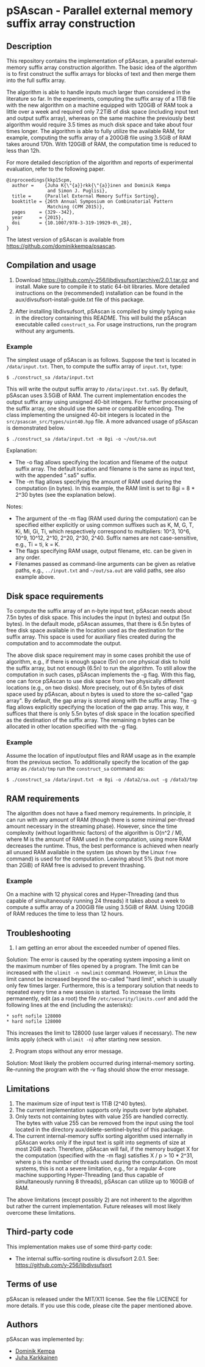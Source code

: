 pSAscan - Parallel external memory suffix array construction
============================================================


Description
-----------

This repository contains the implementation of pSAscan, a parallel
external-memory suffix array construction algorithm. The basic idea of
the algorithm is to first construct the suffix arrays for blocks of
text and then merge them into the full suffix array.

The algorithm is able to handle inputs much larger than considered in
the literature so far. In the experiments, computing the suffix array
of a 1TiB file with the new algorithm on a machine equipped with
120GiB of RAM took a little over a week and required only 7.2TiB of
disk space (including input text and output suffix array), whereas on
the same machine the previously best algorithm would require 3.5 times
as much disk space and take about four times longer.  The algorithm is
able to fully utilize the available RAM, for example, computing the
suffix array of a 200GiB file using 3.5GiB of RAM takes around
170h. With 120GiB of RAM, the computation time is reduced to less than
12h.

For more detailed description of the algorithm and reports of
experimental evaluation, refer to the following paper.

    @inproceedings{kkp15cpm,
      author =    {Juha K{\"{a}}rkk{\"{a}}inen and Dominik Kempa
                   and Simon J. Puglisi},
      title =     {Parallel External Memory Suffix Sorting},
      booktitle = {26th Annual Symposium on Combinatorial Pattern
                   Matching (CPM 2015)},
      pages     = {329--342},
      year      = {2015},
      doi       = {10.1007/978-3-319-19929-0\_28},
    }

The latest version of pSAscan is available from
https://github.com/dominikkempa/psascan.



Compilation and usage
---------------------

1. Download https://github.com/y-256/libdivsufsort/archive/2.0.1.tar.gz
and install. Make sure to compile it to static 64-bit libraries. More
detailed instructions on the (recommended) installation can be found
in the aux/divsufsort-install-guide.txt file of this package.

2. After installing libdivsufsort, pSAscan is compiled by simply
typing `make` in the directory containing this README. This will build
the pSAscan executable called `construct_sa`. For usage instructions,
run the program without any arguments.

### Example

The simplest usage of pSAscan is as follows. Suppose the text is
located in `/data/input.txt`. Then, to compute the suffix array of
`input.txt`, type:

    $ ./construct_sa /data/input.txt

This will write the output suffix array to `/data/input.txt.sa5`. By
default, pSAscan uses 3.5GiB of RAM. The current implementation
encodes the output suffix array using unsigned 40-bit integers. For
further processing of the suffix array, one should use the same or
compatible encoding. The class implementing the unsigned 40-bit
integers is located in the `src/psascan_src/types/uint40.hpp` file.
A more advanced usage of pSAscan is demonstrated below.

    $ ./construct_sa /data/input.txt -m 8gi -o ~/out/sa.out

Explanation:
- The -o flag allows specifying the location and filename of the
  output suffix array. The default location and filename is the same
  as input text, with the appended ".sa5" suffix.
- The -m flag allows specifying the amount of RAM used during the
  computation (in bytes). In this example, the RAM limit is set to 8gi
  = 8 * 2^30 bytes (see the explanation below).

Notes:
- The argument of the -m flag (RAM used during the computation) can be
  specified either explicitly or using common suffixes such as K, M,
  G, T, Ki, Mi, Gi, Ti, which respectively correspond to multipliers:
  10^3, 10^6, 10^9, 10^12, 2^10, 2^20, 2^30, 2^40.  Suffix names are
  not case-sensitive, e.g., Ti = ti, k = K.
- The flags specifying RAM usage, output filename, etc. can be given
  in any order.
- Filenames passed as command-line arguments can be given as relative
  paths, e.g., `../input.txt` and `~/out/sa.out` are valid paths, see
  also example above.



Disk space requirements
-----------------------

To compute the suffix array of an n-byte input text, pSAscan needs
about 7.5n bytes of disk space. This includes the input (n bytes) and
output (5n bytes). In the default mode, pSAscan assumes, that
there is 6.5n bytes of free disk space available in the location used
as the destination for the suffix array. This space is used for
auxiliary files created during the computation and to accommodate the
output.

The above disk space requirement may in some cases prohibit the use of
algorithm, e.g., if there is enough space (5n) on one physical disk to
hold the suffix array, but not enough (6.5n) to run the algorithm. To
still allow the computation in such cases, pSAscan implements the -g
flag. With this flag, one can force pSAscan to use disk space from two
physically different locations (e.g., on two disks). More precisely,
out of 6.5n bytes of disk space used by pSAscan, about n bytes is used
to store the so-called "gap array". By default, the gap array is
stored along with the suffix array. The -g flag allows explicitly
specifying the location of the gap array. This way, it suffices that
there is only 5.5n bytes of disk space in the location specified as
the destination of the suffix array. The remaining n bytes can be
allocated in other location specified with the -g flag.

### Example

Assume the location of input/output files and RAM usage as in the
example from the previous section. To additionally specify the
location of the gap array as `/data3/tmp` run the `construct_sa`
command as:

    $ ./construct_sa /data/input.txt -m 8gi -o /data2/sa.out -g /data3/tmp



RAM requirements
----------------

The algorithm does not have a fixed memory requirements. In principle,
it can run with any amount of RAM (though there is some minimal
per-thread amount necessary in the streaming phase). However, since
the time complexity (without logarithmic factors) of the algorithm is
O(n^2 / M), where M is the amount of RAM used in the computation,
using more RAM decreases the runtime.  Thus, the best performance is
achieved when nearly all unused RAM available in the system (as shown
by the Linux `free` command) is used for the computation. Leaving
about 5% (but not more than 2GiB) of RAM free is advised to prevent
thrashing.

### Example

On a machine with 12 physical cores and Hyper-Threading (and thus
capable of simultaneously running 24 threads) it takes about a week to
compute a suffix array of a 200GiB file using 3.5GiB of RAM. Using
120GiB of RAM reduces the time to less than 12 hours.



Troubleshooting
---------------

1. I am getting an error about the exceeded number of opened files.

Solution: The error is caused by the operating system imposing a limit
on the maximum number of files opened by a program. The limit can be
increased with the `ulimit -n newlimit` command. However, in Linux the
limit cannot be increased beyond the so-called "hard limit", which is
usually only few times larger. Furthermore, this is a temporary
solution that needs to repeated every time a new session is
started. To increase the limits permanently, edit (as a root) the file
`/etc/security/limits.conf` and add the following lines at the end
(including the asterisks):

    * soft nofile 128000
    * hard nofile 128000

This increases the limit to 128000 (use larger values if necessary).
The new limits apply (check with `ulimit -n`) after starting new
session.

2. Program stops without any error message.

Solution: Most likely the problem occurred during internal-memory
sorting.  Re-running the program with the -v flag should show the
error message.



Limitations
-----------

1. The maximum size of input text is 1TiB (2^40 bytes).
2. The current implementation supports only inputs over byte alphabet.
3. Only texts not containing bytes with value 255 are handled
   correctly.  The bytes with value 255 can be removed from the input
   using the tool located in the directory aux/delete-sentinel-bytes/
   of this package.
4. The current internal-memory suffix sorting algorithm used
   internally in pSAscan works only if the input text is split into
   segments of size at most 2GiB each. Therefore, pSAscan will fail,
   if the memory budget X for the computation (specified with the -m
   flag) satisfies X / p > 10 * 2^31, where p is the number of threads
   used during the computation. On most systems, this is not a severe
   limitation, e.g., for a regular 4-core machine supporting
   Hyper-Threading (and thus capable of simultaneously running 8
   threads), pSAscan can utilize up to 160GiB of RAM.

The above limitations (except possibly 2) are not inherent to the
algorithm but rather the current implementation. Future releases will
most likely overcome these limitations.



Third-party code
----------------

This implementation makes use of some third-party code:
- The internal suffix-sorting routine is divsufsort 2.0.1.
  See: https://github.com/y-256/libdivsufsort



Terms of use
------------

pSAscan is released under the MIT/X11 license. See the file LICENCE
for more details. If you use this code, please cite the paper
mentioned above.



Authors
-------

pSAscan was implemented by:
- [Dominik Kempa](https://scholar.google.com/citations?user=r0Kn9IUAAAAJ)
- [Juha Karkkainen](https://scholar.google.com/citations?user=oZepo1cAAAAJ)
